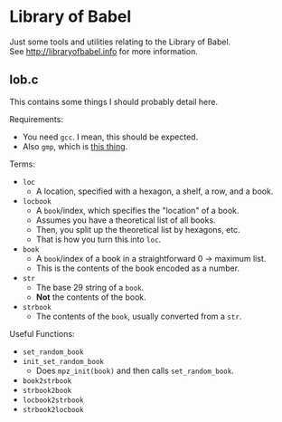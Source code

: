 # Library of Babel

Just some tools and utilities relating to the Library of Babel.  
See http://libraryofbabel.info for more information.

## lob.c

This contains some things I should probably detail here.

Requirements:

- You need `gcc`. I mean, this should be expected.
- Also `gmp`, which is [this thing](http://gmplib.org).

Terms:

- `loc`
    - A location, specified with a hexagon, a shelf, a row, and a book.
- `locbook`
    - A `book`/index, which specifies the "location" of a book.
    - Assumes you have a theoretical list of all books.
    - Then, you split up the theoretical list by hexagons, etc.
    - That is how you turn this into `loc`.
- `book`
    - A `book`/index of a book in a straightforward 0 -> maximum list.
    - This is the contents of the book encoded as a number.
- `str`
    - The base 29 string of a `book`.
    - **Not** the contents of the book.
- `strbook`
    - The contents of the `book`, usually converted from a `str`.

Useful Functions:

- `set_random_book`
- `init_set_random_book`
    - Does `mpz_init(book)` and then calls `set_random_book`.
- `book2strbook`
- `strbook2book`
- `locbook2strbook`
- `strbook2locbook`
